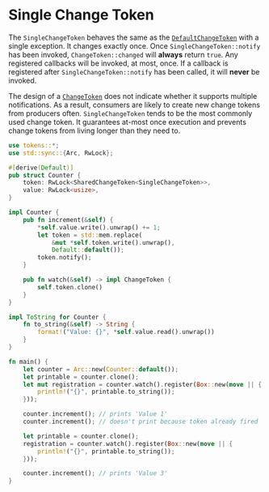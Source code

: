 # Single Change Token

The `SingleChangeToken` behaves the same as the [`DefaultChangeToken`](default.md) with a single exception. It changes exactly once. Once `SingleChangeToken::notify` has been invoked, `ChangeToken::changed` will **always** return `true`. Any registered callbacks will be invoked, at most, once. If a callback is registered after `SingleChangeToken::notify` has been called, it will **never** be invoked.

The design of a [`ChangeToken`](default.md) does not indicate whether it supports multiple notifications. As a result, consumers are likely to create new change tokens from producers often. `SingleChangeToken` tends to be the most commonly used change token. It guarantees at-most once execution and prevents change tokens from living longer than they need to.

```rust
use tokens::*;
use std::sync::{Arc, RwLock};

#[derive(Default)]
pub struct Counter {
    token: RwLock<SharedChangeToken<SingleChangeToken>>,
    value: RwLock<usize>,
}

impl Counter {
    pub fn increment(&self) {
        *self.value.write().unwrap() += 1;
        let token = std::mem.replace(
            &mut *self.token.write().unwrap(),
            Default::default());
        token.notify();
    }

    pub fn watch(&self) -> impl ChangeToken {
        self.token.clone()
    }
}

impl ToString for Counter {
    fn to_string(&self) -> String {
        format!("Value: {}", *self.value.read().unwrap())
    }
}

fn main() {
    let counter = Arc::new(Counter::default());
    let printable = counter.clone();
    let mut registration = counter.watch().register(Box::new(move || {
        println!("{}", printable.to_string());
    }));

    counter.increment(); // prints 'Value 1'
    counter.increment(); // doesn't print because token already fired

    let printable = counter.clone();
    registration = counter.watch().register(Box::new(move || {
        println!("{}", printable.to_string());
    }));

    counter.increment(); // prints 'Value 3'
}
```